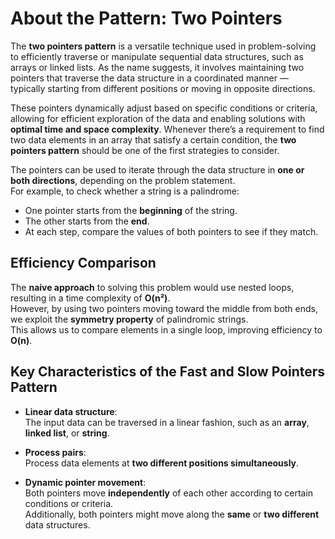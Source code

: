 # About the Pattern: Two Pointers

The **two pointers pattern** is a versatile technique used in problem-solving to efficiently traverse or manipulate sequential data structures, such as arrays or linked lists. As the name suggests, it involves maintaining two pointers that traverse the data structure in a coordinated manner — typically starting from different positions or moving in opposite directions.

These pointers dynamically adjust based on specific conditions or criteria, allowing for efficient exploration of the data and enabling solutions with **optimal time and space complexity**. Whenever there’s a requirement to find two data elements in an array that satisfy a certain condition, the **two pointers pattern** should be one of the first strategies to consider.

The pointers can be used to iterate through the data structure in **one or both directions**, depending on the problem statement.  
For example, to check whether a string is a palindrome:

- One pointer starts from the **beginning** of the string.
- The other starts from the **end**.
- At each step, compare the values of both pointers to see if they match.

## Efficiency Comparison

The **naive approach** to solving this problem would use nested loops, resulting in a time complexity of **O(n²)**.  
However, by using two pointers moving toward the middle from both ends, we exploit the **symmetry property** of palindromic strings.  
This allows us to compare elements in a single loop, improving efficiency to **O(n)**.

## Key Characteristics of the Fast and Slow Pointers Pattern

- **Linear data structure**:  
  The input data can be traversed in a linear fashion, such as an **array**, **linked list**, or **string**.

- **Process pairs**:  
  Process data elements at **two different positions simultaneously**.

- **Dynamic pointer movement**:  
  Both pointers move **independently** of each other according to certain conditions or criteria.  
  Additionally, both pointers might move along the **same** or **two different** data structures.
